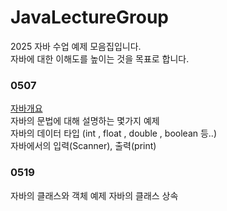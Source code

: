# JavaLectureGroup
2025 자바 수업 예제 모음집입니다.<br>
자바에 대한 이해도를 높이는 것을 목표로 합니다.

### 0507
[자바개요](https://gold-century-3b0.notion.site/43-JAVA-05-07-9-1ec3bfade93280a9818ac99e6a65fb0e)</br>
자바의 문법에 대해 설명하는 몇가지 예제</br>
자바의 데이터 타입 (int , float , double , boolean 등..)</br>
자바에서의 입력(Scanner), 출력(print)</br>

###

### 0519
자바의 클래스와 객체 예제
자바의 클래스 상속
